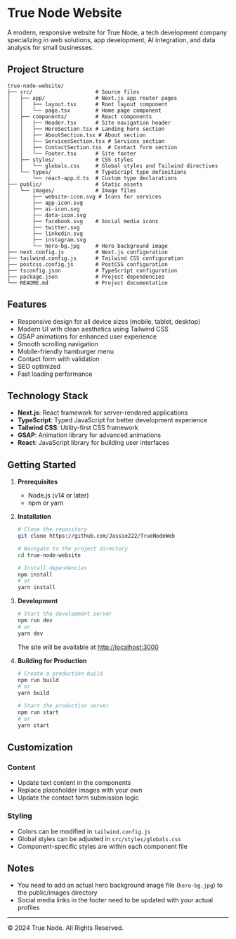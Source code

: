 # True Node Website

A modern, responsive website for True Node, a tech development company specializing in web solutions, app development, AI integration, and data analysis for small businesses.

## Project Structure

```
true-node-website/
├── src/                    # Source files
│   ├── app/                # Next.js app router pages
│   │   ├── layout.tsx      # Root layout component
│   │   └── page.tsx        # Home page component
│   ├── components/         # React components
│   │   ├── Header.tsx      # Site navigation header
│   │   ├── HeroSection.tsx # Landing hero section
│   │   ├── AboutSection.tsx # About section
│   │   ├── ServicesSection.tsx # Services section
│   │   ├── ContactSection.tsx  # Contact form section
│   │   └── Footer.tsx      # Site footer
│   ├── styles/             # CSS styles
│   │   └── globals.css     # Global styles and Tailwind directives
│   └── types/              # TypeScript type definitions
│       └── react-app.d.ts  # Custom type declarations
├── public/                 # Static assets
│   └── images/             # Image files
│       ├── website-icon.svg # Icons for services
│       ├── app-icon.svg
│       ├── ai-icon.svg
│       ├── data-icon.svg
│       ├── facebook.svg    # Social media icons
│       ├── twitter.svg
│       ├── linkedin.svg
│       ├── instagram.svg
│       └── hero-bg.jpg     # Hero background image
├── next.config.js          # Next.js configuration
├── tailwind.config.js      # Tailwind CSS configuration
├── postcss.config.js       # PostCSS configuration
├── tsconfig.json           # TypeScript configuration
├── package.json            # Project dependencies
└── README.md               # Project documentation
```

## Features

- Responsive design for all device sizes (mobile, tablet, desktop)
- Modern UI with clean aesthetics using Tailwind CSS
- GSAP animations for enhanced user experience
- Smooth scrolling navigation
- Mobile-friendly hamburger menu
- Contact form with validation
- SEO optimized
- Fast loading performance

## Technology Stack

- **Next.js**: React framework for server-rendered applications
- **TypeScript**: Typed JavaScript for better development experience
- **Tailwind CSS**: Utility-first CSS framework
- **GSAP**: Animation library for advanced animations
- **React**: JavaScript library for building user interfaces

## Getting Started

1. **Prerequisites**
   - Node.js (v14 or later)
   - npm or yarn

2. **Installation**
   ```bash
   # Clone the repository
   git clone https://github.com/Jassie222/TrueNodeWeb
   
   # Navigate to the project directory
   cd true-node-website
   
   # Install dependencies
   npm install
   # or
   yarn install
   ```

3. **Development**
   ```bash
   # Start the development server
   npm run dev
   # or
   yarn dev
   ```
   
   The site will be available at [http://localhost:3000](http://localhost:3000)

4. **Building for Production**
   ```bash
   # Create a production build
   npm run build
   # or
   yarn build
   
   # Start the production server
   npm run start
   # or
   yarn start
   ```

## Customization

### Content
- Update text content in the components
- Replace placeholder images with your own
- Update the contact form submission logic

### Styling
- Colors can be modified in `tailwind.config.js`
- Global styles can be adjusted in `src/styles/globals.css`
- Component-specific styles are within each component file

## Notes

- You need to add an actual hero background image file (`hero-bg.jpg`) to the public/images directory
- Social media links in the footer need to be updated with your actual profiles

---

© 2024 True Node. All Rights Reserved. 